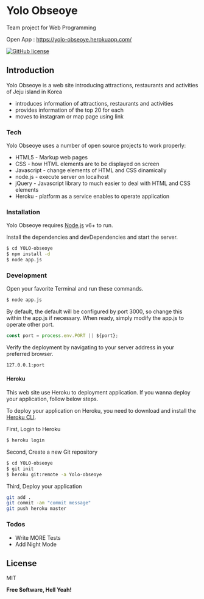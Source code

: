 # Yolo Obseoye

Team project for Web Programming

Open App : https://yolo-obseoye.herokuapp.com/

[![GitHub license](https://img.shields.io/github/license/lkhoony/YOLO-obseoye?style=plastic)](https://github.com/lkhoony/YOLO-obseoye)

## Introduction

Yolo Obseoye is a web site introducing attractions, restaurants and activities of Jeju island in Korea

  - introduces information of attractions, restaurants and activities
  - provides information of the top 20 for each
  - moves to instagram or map page using link

### Tech

Yolo Obseoye uses a number of open source projects to work properly:

* HTML5 - Markup web pages
* CSS - how HTML elements are to be displayed on screen
* Javascript - change elements of HTML and CSS dinamically
* node.js  - execute server on localhost
* jQuery - Javascript library to much easier to deal with HTML and CSS elements
* Heroku - platform as a service enables to operate application

### Installation

Yolo Obseoye requires [Node.js](https://nodejs.org/) v6+ to run.

Install the dependencies and devDependencies and start the server.

```sh
$ cd YOLO-obseoye
$ npm install -d
$ node app.js
```

### Development

Open your favorite Terminal and run these commands.

```sh
$ node app.js
```

By default, the default will be configured by port 3000, so change this within the app.js if necessary. When ready, simply modify the app.js to operate other port.

```Javascript
const port = process.env.PORT || ${port};
```

Verify the deployment by navigating to your server address in your preferred browser.

```sh
127.0.0.1:port
```

#### Heroku

This web site use Heroku to deployment application. If you wanna deploy your application, follow below steps.

To deploy your application on Heroku, you need to download and install the [Heroku CLI].

First, Login to Heroku
```sh
$ heroku login
```
Second, Create a new Git repository 
```sh
$ cd YOLO-obseoye
$ git init
$ heroku git:remote -a Yolo-obseoye
```
Third, Deploy your application
```sh
git add .
git commit -am "commit message"
git push heroku master
```

### Todos

 - Write MORE Tests
 - Add Night Mode

License
----

MIT


**Free Software, Hell Yeah!**

[//]: # (These are reference links used in the body of this note and get stripped out when the markdown processor does its job. There is no need to format nicely because it shouldn't be seen. Thanks SO - http://stackoverflow.com/questions/4823468/store-comments-in-markdown-syntax)


   [dill]: <https://github.com/joemccann/dillinger>
   [git-repo-url]: <https://github.com/joemccann/dillinger.git>
   [john gruber]: <http://daringfireball.net>
   [df1]: <http://daringfireball.net/projects/markdown/>
   [markdown-it]: <https://github.com/markdown-it/markdown-it>
   [Ace Editor]: <http://ace.ajax.org>
   [node.js]: <http://nodejs.org>
   [jQuery]: <http://jquery.com>
   [Heroku Cli]: <https://devcenter.heroku.com/articles/heroku-cli>
    